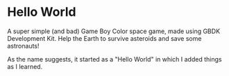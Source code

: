 # Hello World

A super simple (and bad) Game Boy Color space game, made using GBDK Development Kit. Help the Earth to survive asteroids and save some astronauts!

As the name suggests, it started as a "Hello World" in which I added things as I learned. 
